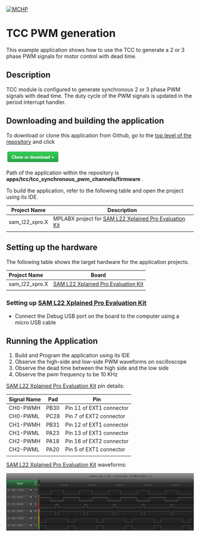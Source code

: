 [![MCHP](https://www.microchip.com/ResourcePackages/Microchip/assets/dist/images/logo.png)](https://www.microchip.com)

# TCC PWM generation

This example application shows how to use the TCC to generate a 2 or 3 phase PWM signals for motor control with dead time.

## Description

TCC module is configured to generate synchronous 2 or 3 phase PWM signals with dead time. The duty cycle of the PWM signals is updated in the period interrupt handler.

## Downloading and building the application

To download or clone this application from Github, go to the [top level of the repository](https://github.com/Microchip-MPLAB-Harmony/csp_apps_sam_l22) and click

![clone](../../../docs/images/clone.png)

Path of the application within the repository is **apps/tcc/tcc_synchronous_pwm_channels/firmware** .

To build the application, refer to the following table and open the project using its IDE.

| Project Name      | Description                                    |
| ----------------- | ---------------------------------------------- |
| sam_l22_xpro.X | MPLABX project for [SAM L22 Xplained Pro Evaluation Kit](https://www.microchip.com/developmenttools/ProductDetails/ATSAML22-XPRO-B) |
|||

## Setting up the hardware

The following table shows the target hardware for the application projects.

| Project Name| Board|
|:---------|:---------:|
| sam_l22_xpro.X | [SAM L22 Xplained Pro Evaluation Kit](https://www.microchip.com/developmenttools/ProductDetails/ATSAML22-XPRO-B)
|||

### Setting up [SAM L22 Xplained Pro Evaluation Kit](https://www.microchip.com/developmenttools/ProductDetails/ATSAML22-XPRO-B)

- Connect the Debug USB port on the board to the computer using a micro USB cable

## Running the Application

1. Build and Program the application using its IDE
2. Observe the high-side and low-side PWM waveforms on oscilloscope
3. Observe the dead time between the high side and the low side
4. Observe the pwm frequency to be 10 KHz

[SAM L22 Xplained Pro Evaluation Kit](https://www.microchip.com/developmenttools/ProductDetails/ATSAML22-XPRO-B) pin details:

|Signal Name| Pad   | Pin |
|-----------|-------|-----|
| CH0-PWMH  | PB30  | Pin 11 of EXT1 connector |
| CH0-PWML  | PC28  | Pin 7 of EXT2 connector  |
| CH1-PWMH  | PB31  | Pin 12 of EXT1 connector |
| CH1-PWML  | PA23  | Pin 13 of EXT1 connector |
| CH2-PWMH  | PA18  | Pin 16 of EXT2 connector |
| CH2-PWML  | PA20  | Pin 5 of EXT1 connector |
||||

[SAM L22 Xplained Pro Evaluation Kit](https://www.microchip.com/developmenttools/ProductDetails/ATSAML22-XPRO-B) waveforms:

  ![output](images/output_tcc_synchronous_pwm_channels.png)
